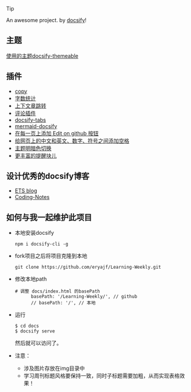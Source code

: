 > [!TIP]
> An awesome project. by [docsify](https://docsify.js.org/#/)!

## 主题

[使用的主题docsify-themeable](https://github.com/jhildenbiddle/docsify-themeable)

## 插件

- [copy](https://github.com/jperasmus/docsify-copy-code)
- [字数统计](https://github.com/827652549/docsify-count)
- [上下文章跳转](https://github.com/imyelo/docsify-pagination)
- [评论插件](https://github.com/gitalk/gitalk)
- [docsify-tabs](https://github.com/jhildenbiddle/docsify-tabs)
- [mermaid-docsify](https://github.com/Leward/mermaid-docsify)
- [在每一页上添加 Edit on github 按钮](https://github.com/cyrilf/docsify-edit-link)
- [给网页上的中文和英文、数字、符号之间添加空格](https://github.com/sy-records/docsify-pangu)
- [主题明暗色切换](https://github.com/boopathikumar018/docsify-darklight-theme)
- [更丰富的提醒块儿](https://github.com/fzankl/docsify-plugin-flexible-alerts)
## 设计优秀的docsify博客

- [ETS blog](https://notebook.js.org/#/README)
- [Coding-Notes](https://notes.abelsu7.top/#/)

## 如何与我一起维护此项目

- 本地安装docsify

  ```
  npm i docsify-cli -g
  ```

- fork项目之后将项目克隆到本地

  ```
  git clone https://github.com/eryajf/Learning-Weekly.git
  ```

- 修改本地path

  ```
  # 调整 docs/index.html 的basePath
  		basePath: '/Learning-Weekly/', // github
        // basePath: '/', // 本地
  ```

- 运行

  ```
  $ cd docs
  $ docsify serve
  ```

  然后就可以访问了。

- 注意：

  - 涉及图片存放在img目录中
  - 学习周刊标题风格要保持一致，同时子标题需要加粗，从而实现表格效果！

